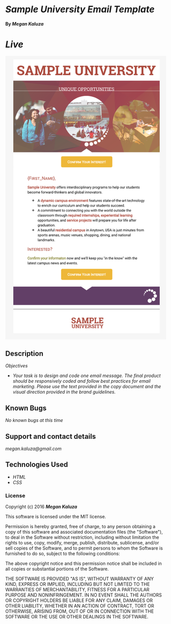 # _Sample University Email Template_

#### By _**Megan Kaluza**_

# _Live_
![screenshot](screen_shot.png)

## Description

_Objectives_

* _Your task is to design and code one email message. The final product should be responsively coded and follow best practices for email marketing. Please use the text provided in the copy document and the visual direction provided in the brand guidelines._

## Known Bugs

_No known bugs at this time_

## Support and contact details

  _megan.kaluza@gmail.com_

## Technologies Used

* _HTML_
* _CSS_

### License

Copyright (c) 2016 **_Megan Kaluza_**

This software is licensed under the MIT license.

Permission is hereby granted, free of charge, to any person obtaining a copy of this software and associated documentation files (the "Software"), to deal in the Software without restriction, including without limitation the rights to use, copy, modify, merge, publish, distribute, sublicense, and/or sell copies of the Software, and to permit persons to whom the Software is furnished to do so, subject to the following conditions:

The above copyright notice and this permission notice shall be included in all copies or substantial portions of the Software.

THE SOFTWARE IS PROVIDED "AS IS", WITHOUT WARRANTY OF ANY KIND, EXPRESS OR IMPLIED, INCLUDING BUT NOT LIMITED TO THE WARRANTIES OF MERCHANTABILITY, FITNESS FOR A PARTICULAR PURPOSE AND NONINFRINGEMENT. IN NO EVENT SHALL THE AUTHORS OR COPYRIGHT HOLDERS BE LIABLE FOR ANY CLAIM, DAMAGES OR OTHER LIABILITY, WHETHER IN AN ACTION OF CONTRACT, TORT OR OTHERWISE, ARISING FROM, OUT OF OR IN CONNECTION WITH THE SOFTWARE OR THE USE OR OTHER DEALINGS IN THE SOFTWARE.
